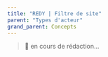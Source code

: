 ```yaml
---
title: "REDY | Filtre de site"
parent: "Types d'acteur"
grand_parent: Concepts
---
```



> 🚧 en cours de rédaction...
